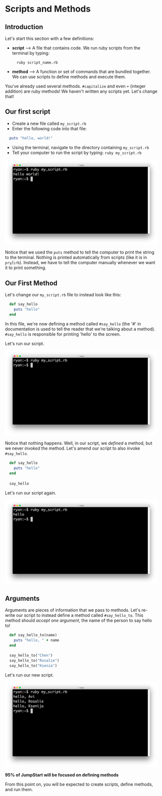 # Scripts and Methods

## Introduction

Let's start this section with a few definitions:

* **script** --> A file that contains code. We run ruby scripts from the terminal by typing:
  ```
    ruby script_name.rb
  ```
* **method** --> A function or set of commands that are bundled together. We can use scripts to define methods and execute them.

You've already used several methods. `#capitalize` and even `+` (integer addition) are ruby methods! We haven't written any scripts yet. Let's change that!

## Our first script

  * Create a new file called `my_script.rb`
  * Enter the following code into that file:

  ```ruby
    puts "hello, world!"
  ```

  * Using the terminal, navigate to the directory containing `my_script.rb`
  * Tell your computer to run the script by typing: `ruby my_script.rb`

  ![First Script](./assets/scripts/first_script.png)

Notice that we used the `puts` method to tell the computer to print the string to the terminal. Nothing is printed automatically from scripts (like it is in `pry`/`irb`). Instead, we have to tell the computer manually whenever we want it to print something.

## Our First Method

Let's change our `my_script.rb` file to instead look like this:

```ruby
  def say_hello
    puts "hello"
  end
```

In this file, we're now defining a method called `#say_hello` (the '#' in documentation is used to tell the reader that we're talking about a method). `#say_hello` is responsible for printing 'hello' to the screen.

Let's run our script.

![First Method](./assets/scripts/first_method1.png)

Notice that nothing happens. Well, in our script, we *defined* a method, but we never *invoked* the method. Let's amend our script to also invoke `#say_hello`.

```ruby
  def say_hello
    puts "hello"
  end

  say_hello
```
Let's run our script again.

![First Method](./assets/scripts/first_method2.png)

## Arguments

Arguments are pieces of information that we pass to methods. Let's re-write our script to instead define a method called `#say_hello_to`. This method should *accept one argument*, the name of the person to say hello to!


```ruby
  def say_hello_to(name)
    puts "hello, " + name
  end

  say_hello_to("Chen")
  say_hello_to("Rosalie")
  say_hello_to("Ksenia")
```

Let's run our new script.

![Arguments](./assets/scripts/arguments.png)

**95% of JumpStart will be focused on defining methods**

From this point on, you will be expected to create scripts, define methods, and run them.
